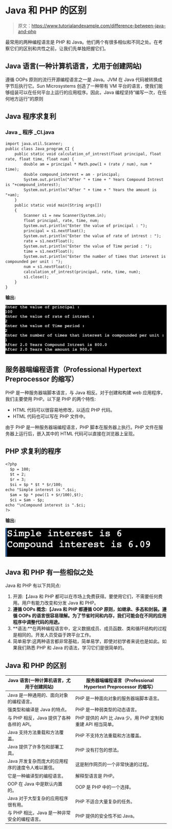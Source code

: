 # Java 和 PHP 的区别

> 原文：<https://www.tutorialandexample.com/difference-between-java-and-php>

最常用的两种编程语言是 PHP 和 Java。他们两个有很多相似和不同之处。在考察它们的区别和共性之前，让我们先单独把握它们。

## Java 语言(一种计算机语言，尤用于创建网站)

遵循 OOPs 原则的流行开源编程语言之一是 Java。JVM 在 Java 代码被转换成字节后执行它。Sun Microsystems 创造了一种带有 VM 平台的语言，使我们能够组装可以在任何平台上运行的应用程序。因此，Java 编程坚持“编写一次，在任何地方运行”的原则

## Java 程序求复利

### Java _ 程序 _CI.java

```
import java.util.Scanner;  
public class Java_program_CI {  
    public static void calculation_of_intrest(float principal, float rate, float time, float num) {  
        double am = principal * Math.pow(1 + (rate / num), num * time);  
        double compound_interest = am - principal;  
        System.out.println("After " + time + " Years Compound Intrest is "+compound_interest);  
        System.out.println("After " + time + " Years the amount is "+am);  
    }  
    public static void main(String args[])   
    {  
        Scanner s1 = new Scanner(System.in);  
        float principal, rate, time, num;  
        System.out.println("Enter the value of principal : ");  
        principal = s1.nextFloat();  
        System.out.println("Enter the value of rate of intrest : ");  
        rate = s1.nextFloat();  
        System.out.println("Enter the value of Time period : ");  
        time = s1.nextFloat();  
        System.out.println("Enter the number of times that interest is compounded per unit : ");  
        num = s1.nextFloat();  
        calculation_of_intrest(principal, rate, time, num);  
        s1.close();  
    }  
} 
```

**输出:**

![Difference Between Java and PHP](img/65537d6c4a14ce46b2eaea145721517b.png)

## 服务器端编程语言（Professional Hypertext Preprocessor 的缩写）

PHP 是一种服务器端脚本语言，与 Java 相反。对于创建和构建 web 应用程序，我们主要使用 PHP。以下是 PHP 的两个特性:

*   HTML 代码可以很容易地修改，以适应 PHP 代码。
*   HTML 代码也可以写在 PHP 文件中。

由于 PHP 是一种服务器端编程语言，PHP 脚本在服务器上执行。PHP 文件在服务器上运行后，嵌入其中的 HTML 代码可以直接在浏览器上呈现。

## PHP 求复利的程序

```
<?php  
  $p = 100;  
  $t = 2;  
  $r = 3;  
  $si = $p * $t * $r/100;  
echo "Simple interest is ".$si;
  $am = $p * pow((1 + $r/100),$t);  
  $ci = $am - $p;  
echo "\nCompound interest is ".$ci;  
?>
```

**输出:**

![Difference Between Java and PHP](img/b99682b9ddb48da5fddbcc52ee09284f.png)

## Java 和 PHP 有一些相似之处

Java 和 PHP 有以下共同点:

1.  开源:【Java 和 PHP 都可以在市场上免费获得。要使用它们，不需要任何费用。用户有能力改变和分发 Java 和 PHP。
2.  **遵循 OOPs 概念:【Java 和 PHP 都遵循 OOP 原则，如继承、多态和封装。遵循 OOPs 的语言很容易理解。为了节省时间和内存，我们可能会在不同的应用程序中调整代码的用途。**
3.  **语法:**在两种编程语言中，定义数据成员、成员函数、类和循环结构的过程是相同的。开发人员受益于跨平台工作。
4.  简单易学:这两种语言都非常基础，简单易学，即使对初学者来说也是如此。如果我们熟悉 PHP 和 Java 的语法，学习它们是很简单的。

## Java 和 PHP 的区别



| Java 语言(一种计算机语言，尤用于创建网站) | 服务器端编程语言（Professional Hypertext Preprocessor 的缩写） |
| --- | --- |
| Java 是一种通用的、面向对象的编程语言。 | PHP 是一种面向对象的服务器端脚本语言。 |
| 强类型和编译是 Java 的特点。 | PHP 是一种弱类型的动态语言。 |
| 与 PHP 相反，Java 提供了各种各样的 API。 | PHP 提供的 API 比 Java 少。用 PHP 定制和重建 API 相当简单。 |
| Java 支持方法重载和方法覆盖。 | PHP 不支持方法重载和方法覆盖。 |
| Java 提供了许多包和部署工具。 | PHP 没有打包的想法。 |
| Java 开发复杂而庞大的应用程序的速度令人难以置信。 | 这是制作网页的一个非常快速的过程。 |
| 它是一种编译型的编程语言。 | 解释型语言是 PHP。 |
| OOP 在 Java 中是默认内置的。 | OOP 是 PHP 中的一个选择。 |
| Java 对于大型复杂的应用程序很有用。 | PHP 不适合大量复杂的任务。 |
| 与 PHP 相比，Java 是一种非常安全的编程语言。 | PHP 提供的安全性不如 Java。 |

